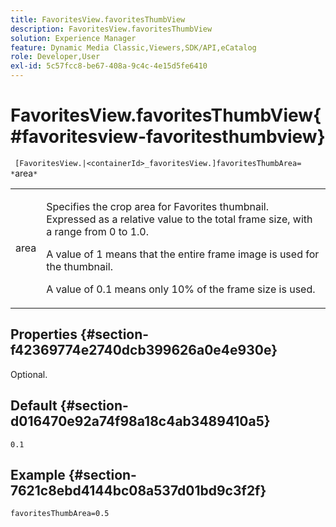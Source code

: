 ```yaml
---
title: FavoritesView.favoritesThumbView
description: FavoritesView.favoritesThumbView
solution: Experience Manager
feature: Dynamic Media Classic,Viewers,SDK/API,eCatalog
role: Developer,User
exl-id: 5c57fcc8-be67-408a-9c4c-4e15d5fe6410
---
```

# FavoritesView.favoritesThumbView{#favoritesview-favoritesthumbview}

` [FavoritesView.|<containerId>_favoritesView.]favoritesThumbArea= *`area`*`

<table id="table_2B109D2F91E64B5382B31921C3780FA5"> 
 <tbody> 
  <tr> 
   <td colname="col1"> <p><span class="codeph"><span class="varname"> area</span></span> </p> </td> 
   <td colname="col2"> <p> Specifies the crop area for Favorites thumbnail. Expressed as a relative value to the total frame size, with a range from <span class="codeph"> 0</span> to <span class="codeph"> 1.0</span>. </p> <p>A value of <span class="codeph"> 1</span> means that the entire frame image is used for the thumbnail. </p> <p>A value of <span class="codeph"> 0.1</span> means only 10% of the frame size is used. </p> </td> 
  </tr> 
 </tbody> 
</table>

## Properties {#section-f42369774e2740dcb399626a0e4e930e}

Optional.

## Default {#section-d016470e92a74f98a18c4ab3489410a5}

`0.1`

## Example {#section-7621c8ebd4144bc08a537d01bd9c3f2f}

`favoritesThumbArea=0.5`
